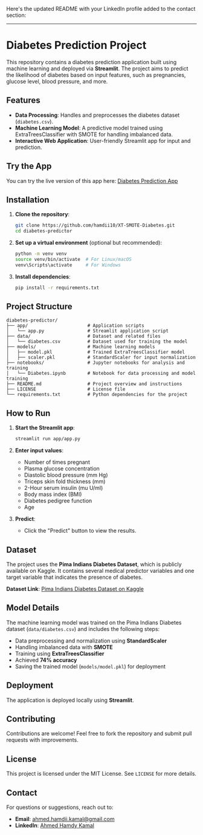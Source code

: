 Here's the updated README with your LinkedIn profile added to the contact section:  

---

# Diabetes Prediction Project  

This repository contains a diabetes prediction application built using machine learning and deployed via **Streamlit**. The project aims to predict the likelihood of diabetes based on input features, such as pregnancies, glucose level, blood pressure, and more.  

## Features  

- **Data Processing**: Handles and preprocesses the diabetes dataset (`diabetes.csv`).  
- **Machine Learning Model**: A predictive model trained using ExtraTreesClassifier with SMOTE for handling imbalanced data.  
- **Interactive Web Application**: User-friendly Streamlit app for input and prediction.  

## Try the App  

You can try the live version of this app here: [Diabetes Prediction App](https://diabetes-predictor-h.streamlit.app/)  

## Installation  

1. **Clone the repository**:  
   ```bash
   git clone https://github.com/hamdii10/XT-SMOTE-Diabetes.git
   cd diabetes-predictor
   ```  

2. **Set up a virtual environment** (optional but recommended):  
   ```bash
   python -m venv venv
   source venv/bin/activate  # For Linux/macOS
   venv\Scripts\activate     # For Windows
   ```  

3. **Install dependencies**:  
   ```bash
   pip install -r requirements.txt
   ```  

## Project Structure  

```
diabetes-predictor/
├── app/                      # Application scripts
│   └── app.py                # Streamlit application script
├── data/                     # Dataset and related files
│   └── diabetes.csv          # Dataset used for training the model
├── models/                   # Machine learning models
│   ├── model.pkl             # Trained ExtraTreesClassifier model
│   ├── scaler.pkl            # StandardScaler for input normalization
├── notebooks/                # Jupyter notebooks for analysis and training
│   └── Diabetes.ipynb        # Notebook for data processing and model training
├── README.md                 # Project overview and instructions
├── LICENSE                   # License file
└── requirements.txt          # Python dependencies for the project
```

## How to Run  

1. **Start the Streamlit app**:  
   ```bash
   streamlit run app/app.py
   ```  

2. **Enter input values**:  
   - Number of times pregnant  
   - Plasma glucose concentration  
   - Diastolic blood pressure (mm Hg)  
   - Triceps skin fold thickness (mm)  
   - 2-Hour serum insulin (mu U/ml)  
   - Body mass index (BMI)  
   - Diabetes pedigree function  
   - Age  

3. **Predict**:  
   - Click the "Predict" button to view the results.  

## Dataset  

The project uses the **Pima Indians Diabetes Dataset**, which is publicly available on Kaggle. It contains several medical predictor variables and one target variable that indicates the presence of diabetes.  

**Dataset Link**: [Pima Indians Diabetes Dataset on Kaggle](https://www.kaggle.com/datasets/mathchi/diabetes-data-set/data)  

## Model Details  

The machine learning model was trained on the Pima Indians Diabetes dataset (`data/diabetes.csv`) and includes the following steps:  
- Data preprocessing and normalization using **StandardScaler**  
- Handling imbalanced data with **SMOTE**  
- Training using **ExtraTreesClassifier**  
- Achieved **74% accuracy**  
- Saving the trained model (`models/model.pkl`) for deployment  

## Deployment  

The application is deployed locally using **Streamlit**.  

## Contributing  

Contributions are welcome! Feel free to fork the repository and submit pull requests with improvements.  

## License  

This project is licensed under the MIT License. See `LICENSE` for more details.  

## Contact  

For questions or suggestions, reach out to:  
- **Email**: ahmed.hamdii.kamal@gmail.com  
- **LinkedIn**: [Ahmed Hamdy Kamal](https://www.linkedin.com/in/ahmedhamdykamal/)  
